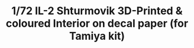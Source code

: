 ---
layout: product
title: "1/72 IL-2 Shturmovik 3D-Printed & coloured Interior on decal paper  (for Tamiya kit)"
price: "1200" 
desc: "3D Dekal"
img_path: "/assets/img/QD72008.webp"
brand: "Quinta Studio"
available: false
special_offer: false
new: false
soon: false
cat: "010000"
subcat: "016000"
subsubcat: "0N/A"
sifra: "QD72008"
popular: false
---